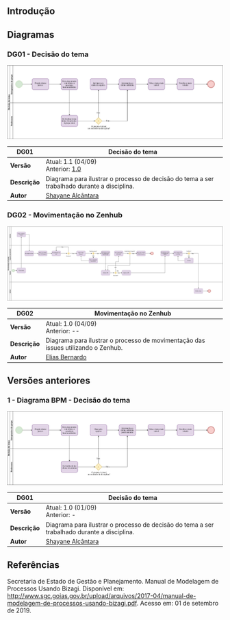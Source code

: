 
## Introdução

## Diagramas

### DG01 -  Decisão do tema

![decisao-do-tema](../images/diagramas-bpm/decisao-do-tema-v2.jpg)

|**DG01** | **Decisão do tema**  |
|--|--|
| **Versão**| Atual: 1.1 (04/09) <br> Anterior: [1.0](#1-diagrama-bpm-decisao-do-tema_1) | 
| **Descrição** | Diagrama para ilustrar o processo de decisão do tema a ser trabalhado durante a disciplina. | 
|**Autor**| [Shayane Alcântara](https://github.com/shayanealcantara) |

### DG02 -  Movimentação no Zenhub

![movimentacao-no-zenhub](../images/diagramas-bpm/zenhub.png)

|**DG02** | **Movimentação no Zenhub**  |
|--|--|
| **Versão**| Atual: 1.0 (04/09) <br> Anterior: -- | 
| **Descrição** | Diagrama para ilustrar o processo de movimentação das issues utilizando o Zenhub. | 
|**Autor**| [Elias Bernardo](https://github.com/ebmm01) |


## Versões anteriores

### 1 - Diagrama BPM - Decisão do tema
![decisao-do-tema](../images/diagramas-bpm/decisao-do-tema-v1.jpg)

 **DG01** | **Decisão do tema**  |
|--|--|
| **Versão**| Atual: 1.0 (01/09) <br> Anterior: - | 
| **Descrição** | Diagrama para ilustrar o processo de decisão do tema a ser trabalhado durante a disciplina. | 
|**Autor**| [Shayane Alcântara](https://github.com/shayanealcantara) |

## Referências

Secretaria de Estado de Gestão e Planejamento. Manual de Modelagem de Processos Usando Bizagi. Disponível em: <http://www.sgc.goias.gov.br/upload/arquivos/2017-04/manual-de-modelagem-de-processos-usando-bizagi.pdf>. Acesso em: 01 de setembro de 2019.
